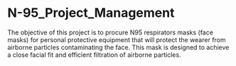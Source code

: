 # N-95_Project_Management
The objective of this project is to procure N95 respirators masks (face masks) for personal protective equipment that will protect the wearer from airborne particles contaminating the face. This mask is designed to achieve a close facial fit and efficient filtration of airborne particles.
